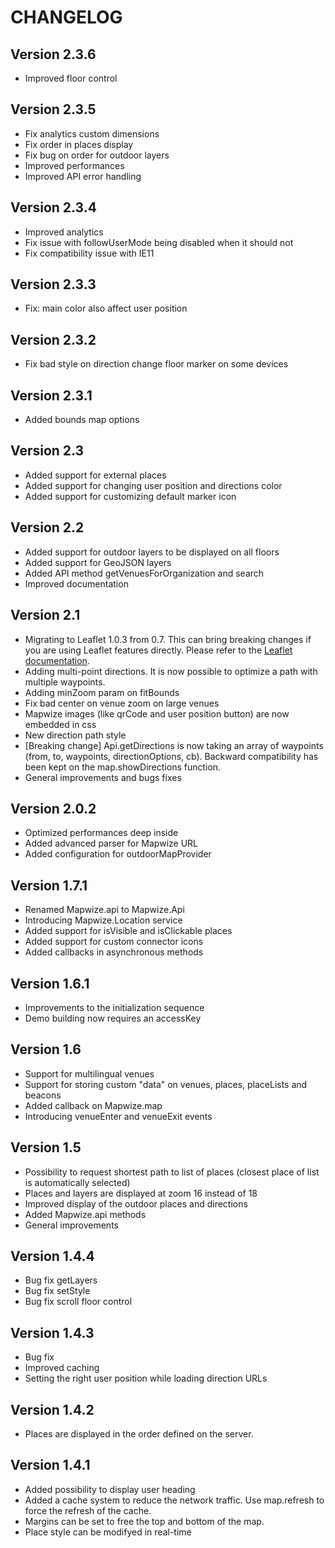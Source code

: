 # CHANGELOG

## Version 2.3.6

- Improved floor control

## Version 2.3.5

- Fix analytics custom dimensions
- Fix order in places display
- Fix bug on order for outdoor layers
- Improved performances
- Improved API error handling

## Version 2.3.4

- Improved analytics
- Fix issue with followUserMode being disabled when it should not
- Fix compatibility issue with IE11

## Version 2.3.3

- Fix: main color also affect user position

## Version 2.3.2

- Fix bad style on direction change floor marker on some devices

## Version 2.3.1

- Added bounds map options

## Version 2.3

- Added support for external places
- Added support for changing user position and directions color
- Added support for customizing default marker icon

## Version 2.2

- Added support for outdoor layers to be displayed on all floors
- Added support for GeoJSON layers
- Added API method getVenuesForOrganization and search
- Improved documentation

## Version 2.1

- Migrating to Leaflet 1.0.3 from 0.7. This can bring breaking changes if you are using Leaflet features directly. Please refer to the [Leaflet documentation](http://leafletjs.com/reference-1.0.3.html). 
- Adding multi-point directions. It is now possible to optimize a path with multiple waypoints.
- Adding minZoom param on fitBounds
- Fix bad center on venue zoom on large venues
- Mapwize images (like qrCode and user position button) are now embedded in css
- New direction path style
- [Breaking change] Api.getDirections is now taking an array of waypoints (from, to, waypoints, directionOptions, cb). Backward compatibility has been kept on the map.showDirections function.
- General improvements and bugs fixes

## Version 2.0.2

- Optimized performances deep inside
- Added advanced parser for Mapwize URL
- Added configuration for outdoorMapProvider

## Version 1.7.1

- Renamed Mapwize.api to Mapwize.Api
- Introducing Mapwize.Location service
- Added support for isVisible and isClickable places
- Added support for custom connector icons
- Added callbacks in asynchronous methods

## Version 1.6.1

- Improvements to the initialization sequence
- Demo building now requires an accessKey

## Version 1.6

- Support for multilingual venues
- Support for storing custom "data" on venues, places, placeLists and beacons
- Added callback on Mapwize.map
- Introducing venueEnter and venueExit events

## Version 1.5

- Possibility to request shortest path to list of places (closest place of list is automatically selected)
- Places and layers are displayed at zoom 16 instead of 18
- Improved display of the outdoor places and directions
- Added Mapwize.api methods
- General improvements

## Version 1.4.4

- Bug fix getLayers
- Bug fix setStyle
- Bug fix scroll floor control

## Version 1.4.3

- Bug fix
- Improved caching
- Setting the right user position while loading direction URLs

## Version 1.4.2

- Places are displayed in the order defined on the server.

## Version 1.4.1

- Added possibility to display user heading
- Added a cache system to reduce the network traffic. Use map.refresh to force the refresh of the cache.
- Margins can be set to free the top and bottom of the map.
- Place style can be modifyed in real-time
